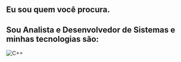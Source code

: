 ## Eu sou quem você procura. 
## Sou Analista e Desenvolvedor de Sistemas e minhas tecnologias são:

![C++](https://img.shields.io/badge/C%2B%2B-00599C?style=for-the-badge&logo=c%2B%2B&logoColor=white)
